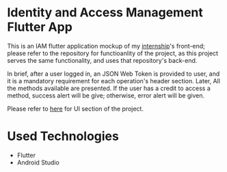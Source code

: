 # Identity and Access Management Flutter App
This is an IAM flutter application mockup of my <a href='https://github.com/JavidMoradi/CS399-Summer-Training'>internship</a>'s front-end; please refer to the repository for functioanlity of the project, as this project serves the same functionality, and uses that repository's back-end.

In brief, after a user logged in, an JSON Web Token is provided to user, and it is a mandatory requirement for each operation's header section. Later, All the methods available are presented. If the user has a credit to access a method, success alert will be give; otherwise, error alert will be given.

Please refer to <a href='https://github.com/JavidMoradi/IAM-flutter-app/tree/main/ui'>here</a> for UI section of the project.

Used Technologies
===
- Flutter
- Android Studio
